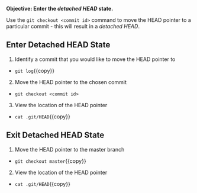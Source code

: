 **Objective: Enter the _detached HEAD_ state.**

Use the `git checkout <commit id>` command to move the HEAD pointer to a particular commit - this will result in a _detached HEAD_.

## Enter Detached HEAD State

1. Identify a commit that you would like to move the HEAD pointer to
 * `git log`{{copy}}
2. Move the HEAD pointer to the chosen commit
 * `git checkout <commit id>`
3. View the location of the HEAD pointer
 * `cat .git/HEAD`{{copy}}


## Exit Detached HEAD State

1. Move the HEAD pointer to the master branch
 * `git checkout master`{{copy}}
2. View the location of the HEAD pointer
 * `cat .git/HEAD`{{copy}}

